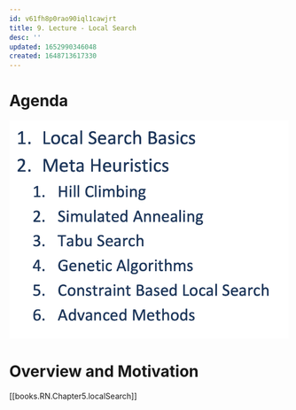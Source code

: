 ```yaml
---
id: v61fh8p0rao90iql1cawjrt
title: 9. Lecture - Local Search
desc: ''
updated: 1652990346048
created: 1648713617330
---
```

# Agenda
![](./assets/images/2022-03-31-10-06-19.png)

# Overview and Motivation
[[books.RN.Chapter5.localSearch]]




